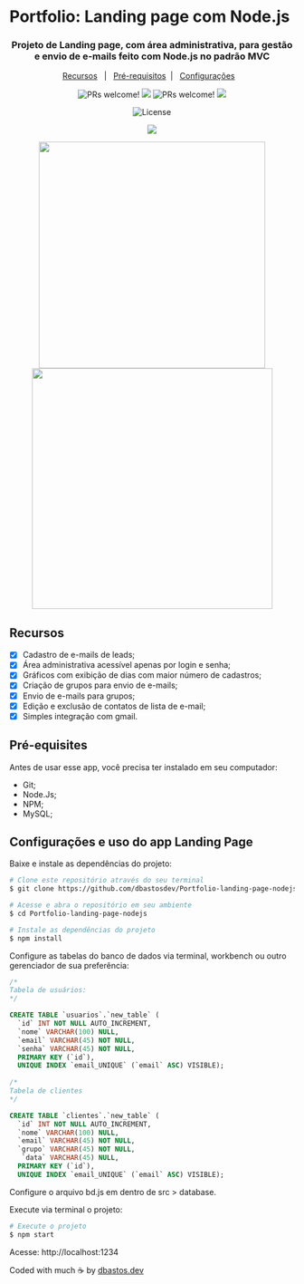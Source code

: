 
# Portfolio: Landing page com Node.js

<h3 align="center">
  Projeto de Landing page, com área administrativa, para gestão e envio de e-mails feito com Node.js no padrão MVC
</h3>

<p align="center">
  <a href="#Resources">Recursos</a>&nbsp;&nbsp;&nbsp;|&nbsp;&nbsp;
  <a href="#Requisites">Pré-requisitos</a>&nbsp;&nbsp;|&nbsp;&nbsp;
  <a href="#Run">Configurações</a>&nbsp;&nbsp;&nbsp;
</p>

<p align="center">
 <img src="https://img.shields.io/badge/Node.js-339933?style=for-the-badge&logo=nodedotjs&logoColor=white" alt="PRs welcome!" />
 <img src="https://img.shields.io/badge/express.js-%23404d59.svg?style=for-the-badge&logo=express&logoColor=%2361DAFB" />
 <img src="https://img.shields.io/badge/JavaScript-323330?style=for-the-badge&logo=javascript&logoColor=F7DF1E" alt="PRs welcome!" />
 <img src="https://img.shields.io/badge/bootstrap-%23563D7C.svg?style=for-the-badge&logo=bootstrap&logoColor=white" />
</p>

<p align="center">
 <img alt="License" src="https://img.shields.io/static/v1?label=license&message=MIT&color=49AA26&labelColor=000000">
</p>

<p align="center">
 <img src="https://github.com/dbastosdev/Portfolio-landing-page-nodejs/blob/main/landing-page.gif" />
</p>


<p align="center">
  <img src="https://github.com/dbastosdev/Portfolio-landing-page-nodejs/blob/main/landing.png" width="400"/>
 <img src="https://github.com/dbastosdev/Portfolio-landing-page-nodejs/blob/main/landing-grafico.png" width="425"/>
</p>

<a id="Resources"></a>
## Recursos

- [x] Cadastro de e-mails de leads;
- [x] Área administrativa acessível apenas por login e senha;
- [x] Gráficos com exibição de dias com maior número de cadastros;
- [x] Criação de grupos para envio de e-mails;
- [x] Envio de e-mails para grupos;
- [x] Edição e exclusão de contatos de lista de e-mail;
- [x] Simples integração com gmail.

<a id="Requisites"></a>
## Pré-equisites

Antes de usar esse app, você precisa ter instalado em seu computador:

- Git;
- Node.Js;
- NPM;
- MySQL; 

<a id="Run"></a>
## Configurações e uso do app Landing Page

Baixe e instale as dependências do projeto: 

```bash
# Clone este repositório através do seu terminal
$ git clone https://github.com/dbastosdev/Portfolio-landing-page-nodejs.git

# Acesse e abra o repositório em seu ambiente
$ cd Portfolio-landing-page-nodejs

# Instale as dependências do projeto
$ npm install
```
Configure as tabelas do banco de dados via terminal, workbench ou outro gerenciador de sua preferência: 

```sql
/* 
Tabela de usuários: 
*/

CREATE TABLE `usuarios`.`new_table` (
  `id` INT NOT NULL AUTO_INCREMENT,
  `nome` VARCHAR(100) NULL,
  `email` VARCHAR(45) NOT NULL,
  `senha` VARCHAR(45) NOT NULL,
  PRIMARY KEY (`id`),
  UNIQUE INDEX `email_UNIQUE` (`email` ASC) VISIBLE);
  
/* 
Tabela de clientes
*/

CREATE TABLE `clientes`.`new_table` (
  `id` INT NOT NULL AUTO_INCREMENT,
  `nome` VARCHAR(100) NULL,
  `email` VARCHAR(45) NOT NULL,
  `grupo` VARCHAR(45) NOT NULL,
   `data` VARCHAR(45) NULL,
  PRIMARY KEY (`id`),
  UNIQUE INDEX `email_UNIQUE` (`email` ASC) VISIBLE);

```
Configure o arquivo bd.js em dentro de src > database. 

Execute via terminal o projeto: 

```bash
# Execute o projeto
$ npm start
```
Acesse: http://localhost:1234 

Coded with much ☕ by <a href="https://github.com/dbastosdev">dbastos.dev</a> 
